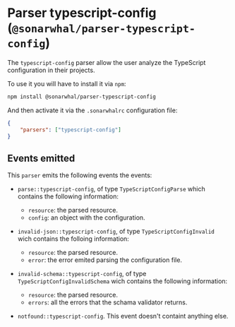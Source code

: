 # Parser typescript-config (`@sonarwhal/parser-typescript-config`)

The `typescript-config` parser allow the user analyze the
TypeScript configuration in their projects.

To use it you will have to install it via `npm`:

```bash
npm install @sonarwhal/parser-typescript-config
```

And then activate it via the `.sonarwhalrc` configuration file:

```json
{
    "parsers": ["typescript-config"]
}
```

## Events emitted

This `parser` emits the following events the events:

* `parse::typescript-config`, of type `TypeScriptConfigParse`
which contains the following information:

  * `resource`: the parsed resource.
  * `config`: an object with the configuration.

* `invalid-json::typescript-config`, of type `TypeScriptConfigInvalid`
wich contains the folloing information:

  * `resource`: the parsed resource.
  * `error`: the error emited parsing the configuration file.

* `invalid-schema::typescript-config`, of type `TypeScriptConfigInvalidSchema`
wich contains the following information:

  * `resource`: the parsed resource.
  * `errors`: all the errors that the schama validator returns.

* `notfound::typescript-config`. This event doesn't containt anything else.